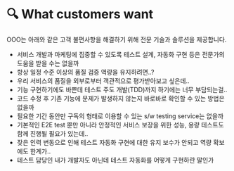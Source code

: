 # 🔍 What customers want

OOO는 아래와 같은 고객 불편사항을 해결하기 위해 전문 기술과 솔루션을 제공합니다.

* 서비스 개발과 마케팅에 집중할 수 있도록 테스트 설계, 자동화 구현 등은 전문가의 도움을 받을 수는 없을까
* 항상 일정 수준 이상의 품질 검증 역량을 유지하려면..?
* 우리 서비스의 품질을 외부로부터 객관적으로 평가받아보고 싶은데..
* 기능 구현하기에도 바쁜데 테스트 주도 개발(TDD)까지 하기에는 너무 부담되는걸..
* 코드 수정 후 기존 기능에 문제가 발생하지 않는지 바로바로 확인할 수 있는 방법은 없을까
* 필요한 기간 동안만 구독의 형태로 이용할 수 있는 s/w testing service는 없을까
* 기본적인 E2E test 뿐만 아니라 안정적인 서비스 보장을 위한 성능, 용량 테스트도 함께 진행될 필요가 있는데..
* 잦은 인력 변동으로 인해 테스트 자동화 구현에 대한 유지 보수가 안되고 역량 확보에도 한계가..
* 테스트 담당인 내가 개발자도 아닌데 테스트 자동화를 어떻게 구현하란 말인가

